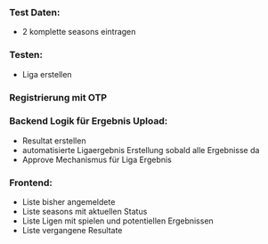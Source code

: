 ### Test Daten:
- 2 komplette seasons eintragen

### Testen:
- Liga erstellen

### Registrierung mit OTP

### Backend Logik für Ergebnis Upload:
- Resultat erstellen
- automatisierte Ligaergebnis Erstellung sobald alle Ergebnisse da
- Approve Mechanismus für Liga Ergebnis

### Frontend:
- Liste bisher angemeldete
- Liste seasons mit aktuellen Status
- Liste Ligen mit spielen und potentiellen Ergebnissen
- Liste vergangene Resultate
